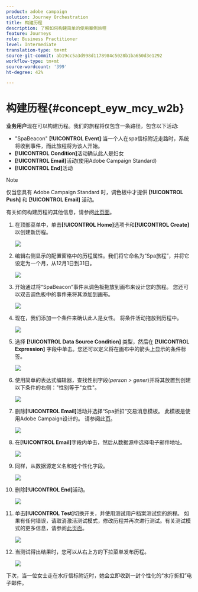 ```yaml
---
product: adobe campaign
solution: Journey Orchestration
title: 构建历程
description: 了解如何构建简单的使用案例旅程
feature: Journeys
role: Business Practitioner
level: Intermediate
translation-type: tm+mt
source-git-commit: ab19cc5a3d998d1178984c5028b1ba650d3e1292
workflow-type: tm+mt
source-wordcount: '399'
ht-degree: 42%

---
```



# 构建历程{#concept_eyw_mcy_w2b}

**业务用户**&#x200B;现在可以构建历程。我们的旅程将仅包含一条路径，包含以下活动:

* &quot;SpaBeacon&quot; **[!UICONTROL Event]**:当一个人在spa信标附近走路时，系统将收到事件，而此旅程将为该人开始。
* **[!UICONTROL Condition]**&#x200B;活动确认此人是妇女
* **[!UICONTROL Email]**&#x200B;活动(使用Adobe Campaign Standard)
* **[!UICONTROL End]**&#x200B;活动

>[!NOTE]
>
>仅当您具有 Adobe Campaign Standard 时，调色板中才提供 **[!UICONTROL Push]** 和 **[!UICONTROL Email]** 活动。

有关如何构建历程的其他信息，请参阅[此页面](../building-journeys/journey.md)。

1. 在顶部菜单中，单击&#x200B;**[!UICONTROL Home]**&#x200B;选项卡和&#x200B;**[!UICONTROL Create]**&#x200B;以创建新历程。

   ![](../assets/journey31.png)

1. 编辑右侧显示的配置窗格中的历程属性。我们将它命名为“Spa旅程”，并将它设定为一个月，从12月1日到31日。

   ![](../assets/journeyuc1_8.png)

1. 开始通过将“SpaBeacon”事件从调色板拖放到画布来设计您的旅程。 您还可以双击调色板中的事件来将其添加到画布。

   ![](../assets/journeyuc1_9.png)

1. 现在，我们添加一个条件来确认此人是女性。 将条件活动拖放到历程中。

   ![](../assets/journeyuc1_10.png)

1. 选择 **[!UICONTROL Data Source Condition]** 类型，然后在 **[!UICONTROL Expression]** 字段中单击。您还可以定义将在画布中的箭头上显示的条件标签。

   ![](../assets/journeyuc1_11.png)

1. 使用简单的表达式编辑器，查找性别字段(_person > gener_)并将其放置到创建以下条件的右侧：&quot;性别等于&quot;女性&quot;。

   ![](../assets/journeyuc1_12.png)

1. 删除&#x200B;**[!UICONTROL Email]**&#x200B;活动并选择“Spa折扣”交易消息模板。 此模板是使用Adobe Campaign设计的。 请参阅此[页](https://docs.adobe.com/content/help/zh-Hans/campaign-standard/using/communication-channels/transactional-messaging/about-transactional-messaging.html)。

   ![](../assets/journeyuc1_13.png)

1. 在&#x200B;**[!UICONTROL Email]**&#x200B;字段内单击，然后从数据源中选择电子邮件地址。

   ![](../assets/journeyuc1_14.png)

1. 同样，从数据源定义名和姓个性化字段。

   ![](../assets/journeyuc1_15.png)

1. 删除&#x200B;**[!UICONTROL End]**&#x200B;活动。

   ![](../assets/journeyuc1_17.png)

1. 单击&#x200B;**[!UICONTROL Test]**&#x200B;切换开关，并使用测试用户档案测试您的旅程。 如果有任何错误，请取消激活测试模式，修改历程并再次进行测试。有关测试模式的更多信息，请参阅[此页面](../building-journeys/testing-the-journey.md)。

   ![](../assets/journeyuc1_18bis.png)

1. 当测试得出结果时，您可以从右上方的下拉菜单发布历程。

   ![](../assets/journeyuc1_18.png)

下次，当一位女士走在水疗信标附近时，她会立即收到一封个性化的“水疗折扣”电子邮件。
